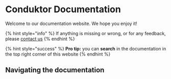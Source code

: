 # Conduktor Documentation

Welcome to our documentation website. We hope you enjoy it!

{% hint style="info" %}
If anything is missing or wrong, or for any feedback, please [contact us](https://www.conduktor.io/contact)
{% endhint %}

{% hint style="success" %}
**Pro tip:** you can **search** in the documentation in the top right corner of this website
{% endhint %}

## Navigating the documentation



